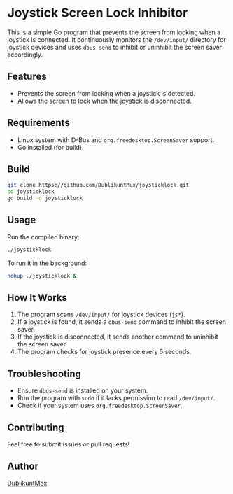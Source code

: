 # Joystick Screen Lock Inhibitor

This is a simple Go program that prevents the screen from locking when a joystick is connected. It continuously monitors the `/dev/input/` directory for joystick devices and uses `dbus-send` to inhibit or uninhibit the screen saver accordingly.

## Features

- Prevents the screen from locking when a joystick is detected.
- Allows the screen to lock when the joystick is disconnected.

## Requirements

- Linux system with D-Bus and `org.freedesktop.ScreenSaver` support.
- Go installed (for build).

## Build

```sh
git clone https://github.com/DublikuntMux/joysticklock.git
cd joysticklock
go build -o joysticklock
```

## Usage

Run the compiled binary:

```sh
./joysticklock
```

To run it in the background:

```sh
nohup ./joysticklock &
```

## How It Works

1. The program scans `/dev/input/` for joystick devices (`js*`).
2. If a joystick is found, it sends a `dbus-send` command to inhibit the screen saver.
3. If the joystick is disconnected, it sends another command to uninhibit the screen saver.
4. The program checks for joystick presence every 5 seconds.

## Troubleshooting

- Ensure `dbus-send` is installed on your system.
- Run the program with `sudo` if it lacks permission to read `/dev/input/`.
- Check if your system uses `org.freedesktop.ScreenSaver`.

## Contributing

Feel free to submit issues or pull requests!

## Author

[DublikuntMax](https://github.com/DublikuntMux)
